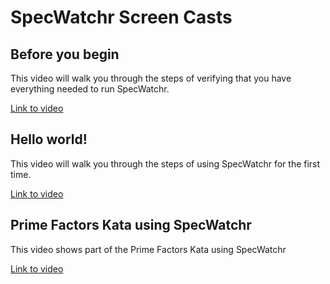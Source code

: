 SpecWatchr Screen Casts
=======================

Before you begin
-----------------------
This video will walk you through the steps of verifying that you have everything needed to run SpecWatchr.

[Link to video](http://www.screencast.com/users/Aikr473/folders/Default/media/582b1302-621f-4a93-8725-3fd6ec3c36c2)

Hello world!
-----------------------
This video will walk you through the steps of using SpecWatchr for the first time.

[Link to video](http://www.screencast.com/users/Aikr473/folders/Default/media/98459882-5130-4e9d-9c3f-239d06418369)

Prime Factors Kata using SpecWatchr
-----------------------
This video shows part of the Prime Factors Kata using SpecWatchr

[Link to video](http://www.screencast.com/users/Aikr473/folders/Default/media/b0b02e91-a4c5-456b-9702-24f0cb600013)




